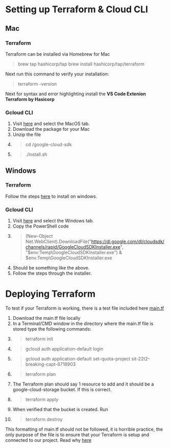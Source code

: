 
# Setting up Terraform & Cloud CLI
## Mac

### Terraform
Terraform can be installed via Homebrew for Mac

>brew tap hashicorp/tap
>brew install hashicorp/tap/terraform

Next run this command to verify your installation:
>terraform -version

Next for syntax and error highlighting install the **VS Code Extenion Terraform by Hasicorp**

### Gcloud CLI

1. Visit [here](https://cloud.google.com/sdk/docs/install) and select the MacOS tab.
2. Download the package for your Mac
3. Unzip the file
4. >cd /google-cloud-sdk
5. >./install.sh

## Windows
### Terraform

Follow the steps [here](https://learn.hashicorp.com/tutorials/terraform/install-cli) to install on windows.

### Gcloud CLI
1. Visit [here](https://cloud.google.com/sdk/docs/install) and select the Windows tab.
2. Copy the PowerShell code
3. > (New-Object  Net.WebClient).DownloadFile("https://dl.google.com/dl/cloudsdk/channels/rapid/GoogleCloudSDKInstaller.exe",  "$env:Temp\GoogleCloudSDKInstaller.exe")  & $env:Temp\GoogleCloudSDKInstaller.exe
4. Should be something like the above.
5. Follow the steps through the installer.


# Deploying Terraform

To test if your Terraform is working, there is a test file included here [main.tf](https://github.com/cyber-panther/breaking-captcha/blob/main/Teams_T2_2022/Cloud_Dev/onboarding/examples/terraform_test/main.tf)

1. Download the main.tf file locally
2. In a Terminal/CMD window in the directory where the main.tf file is stored type the following commands:
3. >terraform init
4. >gcloud auth application-default login
5. >gcloud auth application-default set-quota-project sit-22t2-breaking-capt-8718903
6. >terraform plan
7. The Terraform plan should say 1 resource to add and it should be a google-cloud-storage bucket. If this is correct.
8. >terraform apply
9. When verified that the bucket is created. Run
10. >terraform destroy 

This formatting of main.tf should not be followed, it is horrible practice, the only purpose of the file is to ensure that your Terraform is setup and connected to our project. Read why [here](https://github.com/cyber-panther/breaking-captcha/blob/main/Teams_T2_2022/Cloud_Dev/onboarding/examples/terraform_test/README.md)
